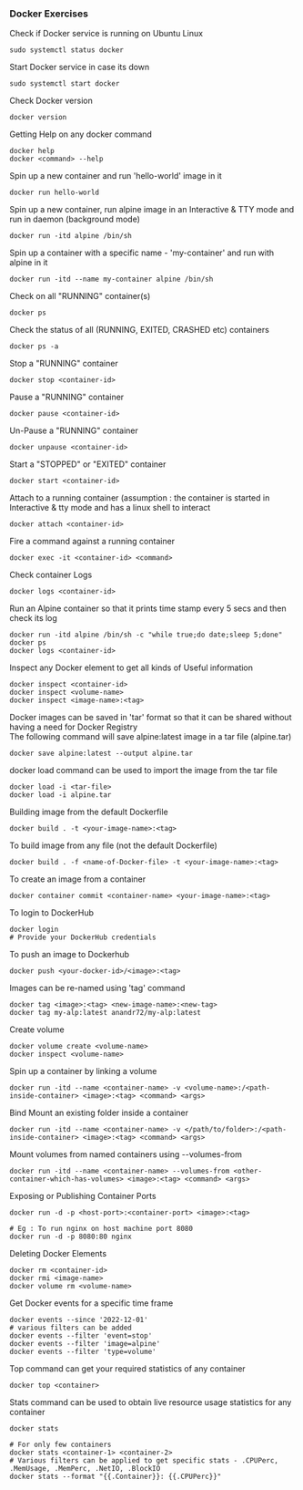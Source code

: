 ### Docker Exercises


Check if Docker service is running on Ubuntu Linux <br>

```
sudo systemctl status docker
```

Start Docker service in case its down<br>

```
sudo systemctl start docker
```

Check Docker version<br>

```
docker version
```

Getting Help on any docker command<br>

```
docker help
docker <command> --help
```


Spin up a new container and run 'hello-world' image in it<br>

```
docker run hello-world
```

Spin up a new container, run alpine image in an Interactive & TTY mode and run in daemon (background mode)<br>

```
docker run -itd alpine /bin/sh
```

Spin up a container with a specific name - 'my-container' and run with alpine in it<br>

```
docker run -itd --name my-container alpine /bin/sh
```

Check on all "RUNNING" container(s) <br>

```
docker ps
```

Check the status of all (RUNNING, EXITED, CRASHED etc) containers <br>

```
docker ps -a
```

Stop a "RUNNING" container <br>

```
docker stop <container-id>
```

Pause a "RUNNING" container <br>

```
docker pause <container-id>
```

Un-Pause a "RUNNING" container <br>

```
docker unpause <container-id>
```

Start a "STOPPED" or "EXITED" container <br>

```
docker start <container-id>
```

Attach to a running container (assumption : the container is started in Interactive & tty mode and has a linux shell to interact <br>

```
docker attach <container-id>

```

Fire a command against a running container <br>

```
docker exec -it <container-id> <command>
```

Check container Logs <br>
```
docker logs <container-id>
```

Run an Alpine container so that it prints time stamp every 5 secs and then check its log <br>

```
docker run -itd alpine /bin/sh -c "while true;do date;sleep 5;done"
docker ps
docker logs <container-id>
```

Inspect any Docker element to get all kinds of Useful information <br>

```
docker inspect <container-id>
docker inspect <volume-name>
docker inspect <image-name>:<tag>
```

Docker images can be saved in 'tar' format so that it can be shared without having a need for Docker Registry <br>
The following command will save alpine:latest image in a tar file (alpine.tar) <br>

```
docker save alpine:latest --output alpine.tar
```

docker load command can be used to import the image from the tar file <br>

```
docker load -i <tar-file>
docker load -i alpine.tar
```

Building image from the default Dockerfile <br>

```
docker build . -t <your-image-name>:<tag>
```

To build image from any file (not the default Dockerfile) <br>

```
docker build . -f <name-of-Docker-file> -t <your-image-name>:<tag>
```

To create an image from a container <br>
```
docker container commit <container-name> <your-image-name>:<tag>
```

To login to DockerHub <br>
```
docker login
# Provide your DockerHub credentials
```

To push an image to Dockerhub <br>
```
docker push <your-docker-id>/<image>:<tag>
```

Images can be re-named using 'tag' command <br>

```
docker tag <image>:<tag> <new-image-name>:<new-tag>
docker tag my-alp:latest anandr72/my-alp:latest
```

Create volume <br>

```
docker volume create <volume-name>
docker inspect <volume-name>
```

Spin up a container by linking a volume <br>

```
docker run -itd --name <container-name> -v <volume-name>:/<path-inside-container> <image>:<tag> <command> <args>

```

Bind Mount an existing folder inside a container <br>
```
docker run -itd --name <container-name> -v </path/to/folder>:/<path-inside-container> <image>:<tag> <command> <args>
```

Mount volumes from named containers using --volumes-from <br>

```
docker run -itd --name <container-name> --volumes-from <other-container-which-has-volumes> <image>:<tag> <command> <args>
```

Exposing or Publishing Container Ports <br>
```
docker run -d -p <host-port>:<container-port> <image>:<tag>

# Eg : To run nginx on host machine port 8080
docker run -d -p 8080:80 nginx
```

Deleting Docker Elements <br>

```
docker rm <container-id>
docker rmi <image-name>
docker volume rm <volume-name>
```

Get Docker events for a specific time frame <br>
```
docker events --since '2022-12-01'
# various filters can be added
docker events --filter 'event=stop'
docker events --filter 'image=alpine'
docker events --filter 'type=volume'
```

Top command can get your required statistics of any container <br>

```
docker top <container>
```

Stats command can be used to obtain live resource usage statistics for any container <br>
```
docker stats

# For only few containers
docker stats <container-1> <container-2>
# Various filters can be applied to get specific stats - .CPUPerc, .MemUsage, .MemPerc, .NetIO, .BlockIO
docker stats --format "{{.Container}}: {{.CPUPerc}}"
```
